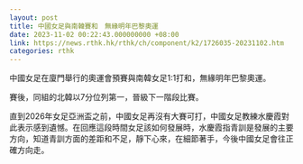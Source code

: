 ```yaml
---
layout: post
title: 中國女足與南韓賽和　無緣明年巴黎奧運
date: 2023-11-02 00:22:43.000000000 +08:00
link: https://news.rthk.hk/rthk/ch/component/k2/1726035-20231102.htm
categories: rthk
---
```


中國女足在廈門舉行的奧運會預賽與南韓女足1:1打和，無緣明年巴黎奧運。

賽後，同組的北韓以7分位列第一，晉級下一階段比賽。

直到2026年女足亞洲盃之前，中國女足再沒有大賽可打，中國女足教練水慶霞對此表示感到遺憾。在回應這段時間女足該如何發展時，水慶霞指青訓是發展的主要方向，知道青訓方面的差距和不足，靜下心來，在細節著手，今後中國女足會往正確方向走。
